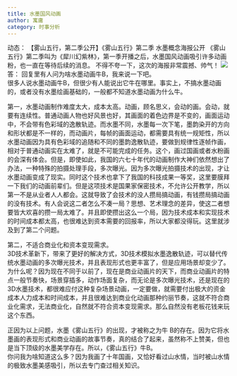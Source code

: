 ```yaml
---
title: 水墨国风动画
author: 寓庸
category: 时事分析
---
```

动态：
【雾山五行，第二季公开】《雾山五行》第二季 水墨概念海报公开 《雾山五行》第二季叫为《犀川幻紫林》，第一季开播之后，水墨国风动画吸引许多动画粉，也一直在等待后续的消息。 不得不夸一下，这次的海报非常震撼、帅气！
![](http://image.coolapk.com/feed/2021/1122/13/12483591_17d42a9f_9124_8466_866@690x1035.jpeg)
答：
回复里有人问为啥水墨动画牛B，我来说一下吧。  
很多人说水墨动画牛B，但很少有人能说出它牛在哪里。事实上，不搞水墨动画的，或者没有水墨绘画基础的，一般都不知道水墨动画为什么牛。  

第一，水墨动画制作难度太大，成本太高。动画，顾名思义，会动的画。会动，就要有连续性。普通动画人物也好风景也好，其画面的着色边界是不变的，画面运动中，不会带有色彩域的逸散轨迹。而水墨不同，水墨每一次下笔，墨韵染开的方向和形状都是不一样的，而动画片，每帧的画面运动，都需要具有统一规矩性，所以水墨动画因为具有色彩域的追随和不同的墨韵逸散轨迹，要做到规律性逐帧作画，相对于普通动画实在太难了，就是不可能完成的任务。这个，画过国画或者水粉画的会深有体会。但是，即使如此，我国的六七十年代的动画制作大神们依然想出了办法，一种特殊的拍摄处理手段，多次曝光。因为多次曝光拍摄技术的出现，才让水墨动画变成了现实。同时这个技术也拿下了我国的科技成果一等奖，这里要膜拜一下我们的动画前辈们。但是这项技术是国果家保密技术，不允许公开教学，所以第一不是从业者人人都会。这就导致了会技术的没人攒局搞动画，有钱攒局搞动画的没有技术。有人会说这二者怎么不凑一局？思想、艺术理念的差异，使这二者想要皆大欢喜的攒一局太难了。并且即使攒出这么一个局，因为技术成本和实现技术的时间成本都太高，也很难达到资本需要的回报率，所以大家都没得玩。这里就涉及到了第二个问题。  

第二，不适合商业化和资本变现需求。  
3D技术革新下，带来了更好的解决方式，3D技术模拟水墨逸散轨迹，可以替代传统水墨动画的多次曝光技术，并且表现形式也更丰富了，但是应用场景却变少了。为什么呢？因为现在不同于以前了，现在是商业动画片的天下，而商业动画片的特点一般节奏快，场景穿插多，动作场面复杂，而无论是多次曝光技术，还是现在的3D水墨技术，都很难应付这种复杂场景动画，一定要做，就需要付出极大的资金成本人力成本和时间成本，并且很难达到商业化动画那种约丽节奏，这就不符合商业化需求，无法商业化，自然就不符合资本变现需求。那么自然没有老板花钱来玩这个东西。  

正因为以上问题，水墨《雾山五行》的出现，才被称之为牛 B的存在。因为它将水墨画的表现形式和商业动画的故事节奏，真的结合了起来，虽然称不上赞美，但也是当下顶级的水墨美学存在。所以，《雾山五行》牛B。  
你问我为啥知道这么多？因为我画了十年国画，又恰好看过山水情，当时被山水情的极致水墨美感吸引，所以去专门查过相关知识。
